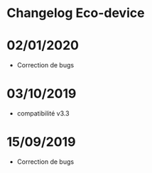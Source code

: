 # Changelog Eco-device

# 02/01/2020

- Correction de bugs

# 03/10/2019

- compatibilité v3.3

# 15/09/2019

- Correction de bugs
